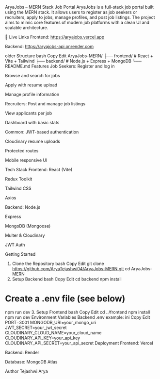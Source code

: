 AryaJobs – MERN Stack Job Portal
AryaJobs is a full-stack job portal built using the MERN stack. It allows users to register as job seekers or recruiters, apply to jobs, manage profiles, and post job listings. The project aims to mimic core features of modern job platforms with a clean UI and scalable architecture.

🔗 Live Links
Frontend: https://aryajobs.vercel.app

Backend: https://aryajobs-api.onrender.com

older Structure
bash
Copy
Edit
AryaJobs-MERN/
├── frontend/   # React + Vite + Tailwind
├── backend/    # Node.js + Express + MongoDB
└── README.md
Features
Job Seekers:
Register and log in

Browse and search for jobs

Apply with resume upload

Manage profile information

Recruiters:
Post and manage job listings

View applicants per job

Dashboard with basic stats

Common:
JWT-based authentication

Cloudinary resume uploads

Protected routes

Mobile responsive UI

Tech Stack
Frontend:
React (Vite)

Redux Toolkit

Tailwind CSS

Axios

Backend:
Node.js

Express

MongoDB (Mongoose)

Multer & Cloudinary

JWT Auth

Getting Started
1. Clone the Repository
bash
Copy
Edit
git clone https://github.com/AryaTejashwi04/AryaJobs-MERN.git
cd AryaJobs-MERN
2. Setup Backend
bash
Copy
Edit
cd backend
npm install
# Create a .env file (see below)
npm run dev
3. Setup Frontend
bash
Copy
Edit
cd ../frontend
npm install
npm run dev
Environment Variables
Backend .env example:
ini
Copy
Edit
PORT=3001
MONGODB_URI=your_mongo_uri
JWT_SECRET=your_jwt_secret
CLOUDINARY_CLOUD_NAME=your_cloud_name
CLOUDINARY_API_KEY=your_api_key
CLOUDINARY_API_SECRET=your_api_secret
Deployment
Frontend: Vercel

Backend: Render

Database: MongoDB Atlas

Author
Tejashwi Arya
